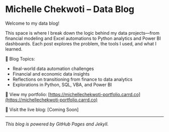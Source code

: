 # Michelle Chekwoti – Data Blog

Welcome to my data blog!

This space is where I break down the logic behind my data projects—from financial modeling and Excel automations to Python analytics and Power BI dashboards. Each post explores the problem, the tools I used, and what I learned.

📁 Blog Topics:
- Real-world data automation challenges
- Financial and economic data insights
- Reflections on transitioning from finance to data analytics
- Explorations in Python, SQL, VBA, and Power BI

🔗 View my portfolio: [https://michellechekwoti-portfolio.carrd.co](https://michellechekwoti-portfolio.carrd.co)

🔗 Visit the live blog: [Coming Soon]

---

*This blog is powered by GitHub Pages and Jekyll.*
